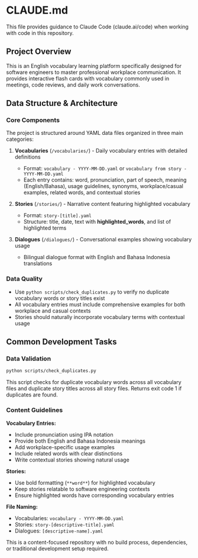 # CLAUDE.md

This file provides guidance to Claude Code (claude.ai/code) when working with code in this repository.

## Project Overview

This is an English vocabulary learning platform specifically designed for software engineers to master professional workplace communication. It provides interactive flash cards with vocabulary commonly used in meetings, code reviews, and daily work conversations.

## Data Structure & Architecture

### Core Components

The project is structured around YAML data files organized in three main categories:

1. **Vocabularies** (`/vocabularies/`) - Daily vocabulary entries with detailed definitions
   - Format: `vocabulary - YYYY-MM-DD.yaml` or `vocabulary from story - YYYY-MM-DD.yaml`
   - Each entry contains: word, pronunciation, part of speech, meaning (English/Bahasa), usage guidelines, synonyms, workplace/casual examples, related words, and contextual stories

2. **Stories** (`/stories/`) - Narrative content featuring highlighted vocabulary
   - Format: `story-[title].yaml`
   - Structure: title, date, text with **highlighted_words**, and list of highlighted terms

3. **Dialogues** (`/dialogues/`) - Conversational examples showing vocabulary usage
   - Bilingual dialogue format with English and Bahasa Indonesia translations

### Data Quality

- Use `python scripts/check_duplicates.py` to verify no duplicate vocabulary words or story titles exist
- All vocabulary entries must include comprehensive examples for both workplace and casual contexts
- Stories should naturally incorporate vocabulary terms with contextual usage

## Common Development Tasks

### Data Validation
```bash
python scripts/check_duplicates.py
```
This script checks for duplicate vocabulary words across all vocabulary files and duplicate story titles across all story files. Returns exit code 1 if duplicates are found.

### Content Guidelines

**Vocabulary Entries:**
- Include pronunciation using IPA notation
- Provide both English and Bahasa Indonesia meanings
- Add workplace-specific usage examples
- Include related words with clear distinctions
- Write contextual stories showing natural usage

**Stories:**
- Use bold formatting (`**word**`) for highlighted vocabulary
- Keep stories relatable to software engineering contexts
- Ensure highlighted words have corresponding vocabulary entries

**File Naming:**
- Vocabularies: `vocabulary - YYYY-MM-DD.yaml`
- Stories: `story-[descriptive-title].yaml`
- Dialogues: `[descriptive-name].yaml`

This is a content-focused repository with no build process, dependencies, or traditional development setup required.